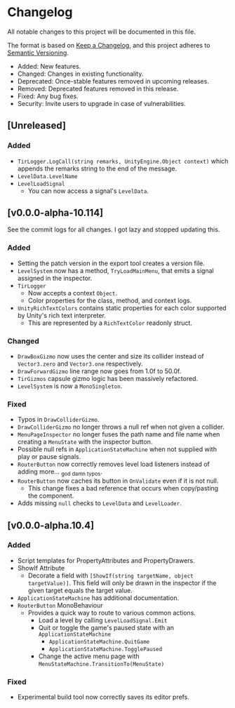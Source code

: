 # Changelog

All notable changes to this project will be documented in this file.

The format is based on [Keep a Changelog](https://keepachangelog.com/en/1.0.0/),
and this project adheres to [Semantic Versioning](https://semver.org/spec/v2.0.0.html).

- Added:  New features.
- Changed:  Changes in existing functionality.
- Deprecated:  Once-stable features removed in upcoming releases.
- Removed:  Deprecated features removed in this release.
- Fixed:  Any bug fixes.
- Security:  Invite users to upgrade in case of vulnerabilities.

## [Unreleased]

### Added

- `TirLogger.LogCall(string remarks, UnityEngine.Object context)` which appends the remarks string to the end of the message.
- `LevelData.LevelName`
- `LevelLoadSignal`
  - You can now access a signal's `LevelData`.

## [v0.0.0-alpha-10.114]

See the commit logs for all changes.  I got lazy and stopped updating this.

### Added

- Setting the patch version in the export tool creates a version file.
- <code>LevelSystem</code> now has a method, <code>TryLoadMainMenu</code>, that emits a signal assigned in the inspector.
- <code>TirLogger</code>
  - Now accepts a context <code>Object</code>.
  - Color properties for the class, method, and context logs.
- <code>UnityRichTextColors</code> contains static properties for each color supported by Unity's rich text interpreter.
  - This are represented by a <code>RichTextColor</code> readonly struct.

### Changed

- <code>DrawBoxGizmo</code> now uses the center and size its collider instead of <code>Vector3.zero</code> and <code>Vector3.one</code> respectively.
- <code>DrawForwardGizmo</code> line range now goes from 1.0f to 50.0f.
- <code>TirGizmos</code> capsule gizmo logic has been massively refactored.
- <code>LevelSystem</code> is now a <code>MonoSingleton</code>.

### Fixed

- Typos in <code>DrawColliderGizmo</code>.
- <code>DrawColliderGizmo</code> no longer throws a null ref when not given a collider.
- <code>MenuPageInspector</code> no longer fuses the path name and file name when creating a <code>MenuState</code> with the inspector button.
- Possible null refs in <code>ApplicationStateMachine</code> when not supplied with play or pause signals.
- <code>RouterButton</code> now correctly removes level load listeners instead of adding more... <sub>god damn typos</sub>.
- <code>RouterButton</code> now caches its button in <code>OnValidate</code> even if it is not null.
  - This change fixes a bad reference that occurs when copy/pasting the component.
- Adds missing <code>null</code> checks to <code>LevelData</code> and <code>LevelLoader</code>.

## [v0.0.0-alpha.10.4]

### Added

- Script templates for PropertyAttributes and PropertyDrawers.
- ShowIf Attribute
  - Decorate a field with <code>[ShowIf(string targetName, object targetValue)]</code>.  This field will only be drawn in the inspector if the given target equals the target value.
- <code>ApplicationStateMachine</code> has additional documentation.
- <code>RouterButton</code> MonoBehaviour
  - Provides a quick way to route to various common actions.
    - Load a level by calling <code>LevelLoadSignal.Emit</code>
    - Quit or toggle the game's paused state with an <code>ApplicationStateMachine</code>
      - <code>ApplicationStateMachine.QuitGame</code>
      - <code>ApplicationStateMachine.TogglePaused</code>
    - Change the active menu page with <code>MenuStateMachine.TransitionTo(MenuState)</code>

### Fixed

- Experimental build tool now correctly saves its editor prefs.
